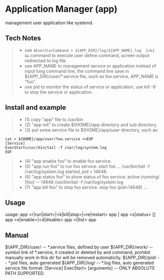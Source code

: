 # Application Manager (app)

management user application like systemd.

## Tech Notes
> * use ```$ExecStarCommand > ${APP_DIR}/log/${APP_NAME}.log  2>&1 &&``` command to execute user define command,
    screen output redirected to log file.
> * use APP_NAME to management service or application instead of input long command line,
    the command line save in ${APP_DIR}/user/*.service file, such as foo.service, APP_NAME is "foo".
> * use pid to monitor the status of service or application,
    use kill -9 <pid> to stop the service or application.

## Install and example
> * (1) copy "app" file to /usr/bin
> * (2) "app init" to create ${HOME}/app directory and sub directory.
> * (3) put some service file to ${HOME}/app/user directory, such as:
```
cat > ${HOME}/app/user/foo.service <<EOF
[Service]
ExecStart=/usr/bin/tail -f /var/log/system.log
EOF
```
> * (4) "app enable foo" to enable foo service.
> * (5) "app run foo" to run foo service.
start foo ...
/usr/bin/tail -f /var/log/system.log
started, pid = 14648.
> * (6) "app status foo" to show status of foo service.
 active (running)  [foo] -- 14648 /usr/bin/tail -f /var/log/system.log
> * (7) "app kill foo" to stop foo service.
stop foo (pid=14648) ...

## Usage
usage: app <r|run|start>|<k|kill|stop>|<re|restart> <service-name>
       app <run-all>|<kill-all>
       app <s|status> [<service-name>]
       app <e|enable>|<d|disable> <service-name>
       app <l|list>
       app <init>

## Manual
  ${APP_DIR}/user/ -- *.service files, defined by user
  ${APP_DIR}/work/ -- symbol link of *.service, it created or deleted by <enable> and <disable> command,
                    prohibit manually work in this dir for will be removed automaticlly.
  ${APP_DIR}/pid/ -- *.pid files, auto generated
  ${APP_DIR}/log/ -- *.log files, auto generated
  service file format:
    [Service]
    ExecStart=<command> [arguments]  -- ONLY ABSOLUTE PATH SUPPORTED.
